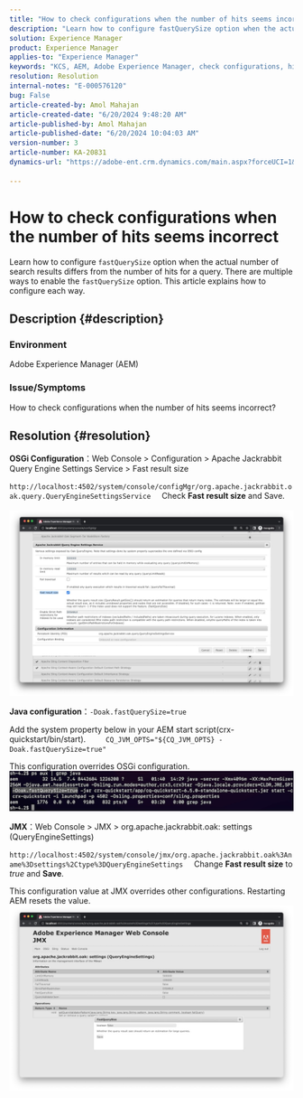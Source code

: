 ```yaml
---
title: "How to check configurations when the number of hits seems incorrect"
description: "Learn how to configure fastQuerySize option when the actual number of search results differs from the number of hits for a query."
solution: Experience Manager
product: Experience Manager
applies-to: "Experience Manager"
keywords: "KCS, AEM, Adobe Experience Manager, check configurations, hits number incorrect, How To, fastQuerySize"
resolution: Resolution
internal-notes: "E-000576120"
bug: False
article-created-by: Amol Mahajan
article-created-date: "6/20/2024 9:48:20 AM"
article-published-by: Amol Mahajan
article-published-date: "6/20/2024 10:04:03 AM"
version-number: 3
article-number: KA-20831
dynamics-url: "https://adobe-ent.crm.dynamics.com/main.aspx?forceUCI=1&pagetype=entityrecord&etn=knowledgearticle&id=e847ac38-ea2e-ef11-840a-000d3a3764e0"

---
```

# How to check configurations when the number of hits seems incorrect


Learn how to configure `fastQuerySize` option when the actual number of search results differs from the number of hits for a query. There are multiple ways to enable the `fastQuerySize` option. This article explains how to configure each way.

## Description {#description}


### <b>Environment</b>

Adobe Experience Manager (AEM)



### <b>Issue/Symptoms</b>

How to check configurations when the number of hits seems incorrect?


## Resolution {#resolution}


<b>OSGi Configuration</b>：Web Console &gt; Configuration &gt; Apache Jackrabbit Query Engine Settings Service &gt; Fast result size

`http://localhost:4502/system/console/configMgr/org.apache.jackrabbit.oak.query.QueryEngineSettingsService`
    Check <b>Fast result size</b> and Save.
   ![](assets/cef3b476-b74f-ed11-bba2-0022480867bd.png)

<b>Java configuration</b>：`-Doak.fastQuerySize=true`

Add the system property below in your AEM start script(crx-quickstart/bin/start).
        `CQ_JVM_OPTS="${CQ_JVM_OPTS} -Doak.fastQuerySize=true"`

This configuration overrides OSGi configuration.
    ![](assets/4afe8a85-b74f-ed11-bba2-0022480867bd.png)

<b>JMX</b>：Web Console &gt; JMX &gt; org.apache.jackrabbit.oak: settings (QueryEngineSettings)

`http://localhost:4502/system/console/jmx/org.apache.jackrabbit.oak%3Aname%3Dsettings%2Ctype%3DQueryEngineSettings`
    Change <b>Fast result size</b> to *true* and <b>Save</b>.

This configuration value at JMX overrides other configurations. Restarting AEM resets the value.
![](assets/8592cd98-b74f-ed11-bba2-0022480867bd.png)
